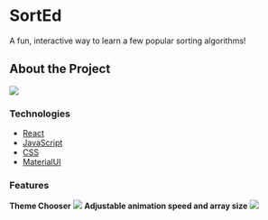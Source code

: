 # SortEd

A fun, interactive way to learn a few popular sorting algorithms!

## About the Project
<img src="https://media.giphy.com/media/bD867j5eimIyRYXmKS/giphy.gif" />

### Technologies
  * [React](https://reactjs.org/)
  * [JavaScript](https://www.javascript.com/)
  *  [CSS](http://www.css3.info/)
  *  [MaterialUI](https://material-ui.com/)

### Features
 **Theme Chooser**
 <img src="https://media.giphy.com/media/qv5NoSe3jf57WGCwOK/giphy.gif" />
 **Adjustable animation speed and array size**
 <img src="https://media.giphy.com/media/eW2wYR9duzwSw5kxaZ/giphy.gif" />
